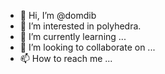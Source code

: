 - 👋 Hi, I’m @domdib
- 👀 I’m interested in polyhedra.
- 🌱 I’m currently learning ...
- 💞️ I’m looking to collaborate on ...
- 📫 How to reach me ...

<!---
domdib/domdib is a ✨ special ✨ repository because its `README.md` (this file) appears on your GitHub profile.
You can click the Preview link to take a look at your changes.
--->
